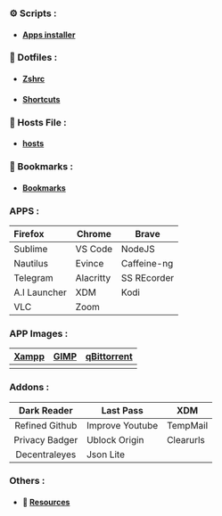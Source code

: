 ### ⚙️ Scripts :
- #### [Apps installer](https://raw.githubusercontent.com/fynks/configs/master/scripts/apps_installer.sh)

### 📝 Dotfiles :
- ####  [Zshrc](https://raw.githubusercontent.com/fynks/configs/master/dotfiles/remove_this_text.zshrc)
- ####  [Shortcuts](https://raw.githubusercontent.com/fynks/configs/master/dotfiles/custom_shortcuts)

### 📝 Hosts File :
- ####  [hosts](https://raw.githubusercontent.com/StevenBlack/hosts/master/hosts)

### 📝 Bookmarks :
- ####  [Bookmarks](https://github.com/fynks/data/blob/master/bookmarks.html)

### APPS :

| Firefox      | Chrome    | Brave       |
|:------------ | --------- | ----------- |
| Sublime      | VS Code   | NodeJS      |
| Nautilus     | Evince    | Caffeine-ng |
| Telegram     | Alacritty | SS REcorder |
| A.I Launcher | XDM       | Kodi        |
| VLC          | Zoom      |             |

### APP Images :

| [Xampp](https://www.apachefriends.org/index.html) | [GIMP](https://www.appimagehub.com/p/1231847/) | [qBittorrent](https://www.appimagehub.com/p/1346648/) |
|:-------------------------------------------------:|:----------------------------------------------:|:-----------------------------------------------------:|
|                                                   |                                                |                                                       |

### Addons :

| Dark Reader    | Last Pass       | XDM       |
|:--------------:| --------------- | --------- |
| Refined Github | Improve Youtube | TempMail  |
| Privacy Badger | Ublock Origin   | Clearurls |
| Decentraleyes  | Json Lite       |           |

### Others :
- #### 📝 [Resources](https://github.com/fynks/Resources)
